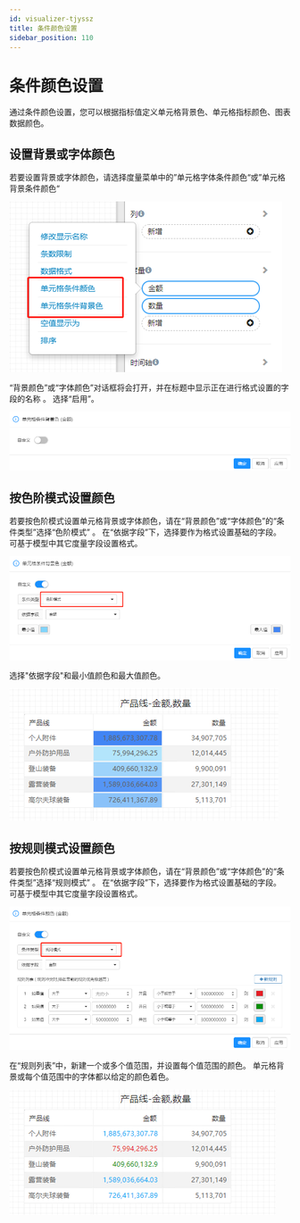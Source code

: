 ```yaml
---
id: visualizer-tjyssz
title: 条件颜色设置
sidebar_position: 110
---
```


# 条件颜色设置

通过条件颜色设置，您可以根据指标值定义单元格背景色、单元格指标颜色、图表数据颜色。

## 设置背景或字体颜色

若要设置背景或字体颜色，请选择度量菜单中的”单元格字体条件颜色“或”单元格背景条件颜色“

<div align="left"><img  src="../../static/img/datafor/visualizer/image-20220208161113924.png"   /></div>

“背景颜色”或“字体颜色”对话框将会打开，并在标题中显示正在进行格式设置的字段的名称 。 选择“启用”。

<div align="left"><img  src="../../static/img/datafor/visualizer/image-20220208161927273.png"   /></div>

## 按色阶模式设置颜色

若要按色阶模式设置单元格背景或字体颜色，请在“背景颜色”或“字体颜色”的“条件类型”选择“色阶模式” 。 在“依据字段”下，选择要作为格式设置基础的字段。 可基于模型中其它度量字段设置格式。

<div align="left"><img  src="../../static/img/datafor/visualizer/image-20220208162247577.png"   /></div>

选择"依据字段"和最小值颜色和最大值颜色。 

<div align="left"><img  src="../../static/img/datafor/visualizer/image-20220208162843355.png"   /></div>

## 按规则模式设置颜色

若要按色阶模式设置单元格背景或字体颜色，请在“背景颜色”或“字体颜色”的“条件类型”选择“规则模式” 。 在“依据字段”下，选择要作为格式设置基础的字段。 可基于模型中其它度量字段设置格式。

<div align="left"><img  src="../../static/img/datafor/visualizer/image-20220208163926591.png"   /></div>

在“规则列表”中，新建一个或多个值范围，并设置每个值范围的颜色。  单元格背景或每个值范围中的字体都以给定的颜色着色。

<div align="left"><img  src="../../static/img/datafor/visualizer/image-20220208164047378.png"   /></div>